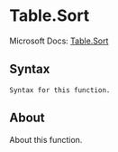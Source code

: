 ---
---

# Table.Sort

Microsoft Docs: [Table.Sort](https://docs.microsoft.com/en-us/powerquery-m/table-sort)

## Syntax

```
Syntax for this function.
```

## About

About this function.

